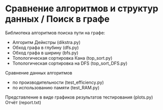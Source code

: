 # Сравнение алгоритмов и структур данных / Поиск в графе

Библиотека алгоритмов поиска пути на графе:

- Алгоритм Дейкстры (dikstra.py)
- Обход графа в глубину (dfs.py)
- Обход графа в ширину (bfs.py)
- Топологическая сортировка Кана (top_sort.py)
- Топологическая сортировка на DFS (top_sort_DFS.py)

Сравнение данных алгоритмов

- по производительности (test_efficiency.py)
- по использованию памяти (test_RAM.py)

Представление в виде графиков результатов тестирования (plots.py)
Отчёт (report.txt)